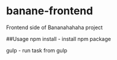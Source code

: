 # banane-frontend
Frontend side of Bananahahaha project

##Usage
npm install - install npm package

gulp - run task from gulp
